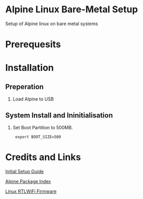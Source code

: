 # Alpine Linux Bare-Metal Setup
 Setup of Alpine linux on bare metal systems


# Prerequesits

# Installation
## Preperation

1. Load Alpine to USB

## System Install and Ininitialisation

1. Set Boot Partition to 500MB.

        export BOOT_SIZE=500

# Credits and Links

[Initial Setup Guide](https://venenux.github.io/alpine-wiki/tutorials/alpine-install-from-usb-to-disk-pc-single-boot-only.html)

[Alpine Package Index](https://pkgs.alpinelinux.org/packages)

[Linux RTLWiFi Firmware](https://alpine.pkgs.org/3.20/alpine-main-x86_64/linux-firmware-rtlwifi-20240811-r0.apk.html)
